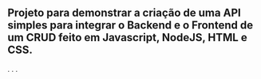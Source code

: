 ## Projeto para demonstrar a criação de uma API simples para integrar o Backend e o Frontend de um CRUD feito em Javascript, NodeJS, HTML e CSS.

.
.
.
